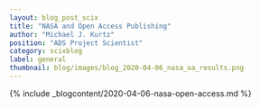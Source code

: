 ```yaml
---
layout: blog_post_scix
title: "NASA and Open Access Publishing"
author: "Michael J. Kurtz"
position: "ADS Project Scientist"
category: scixblog
label: general
thumbnail: blog/images/blog_2020-04-06_nasa_oa_results.png
---
```


{% include _blogcontent/2020-04-06-nasa-open-access.md %}